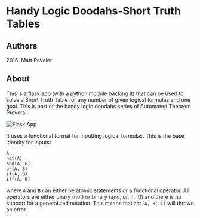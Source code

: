# Handy Logic Doodahs-Short Truth Tables
## Authors
2016:
Matt Peveler

## About
This is a flask app (with a python module backing it) that can be used to solve a Short Truth Table for any number of given logical formulas and one goal. This is part of the handy logic doodahs series of Automated Theorem Provers.

![Flask App](https://raw.githubusercontent.com/MasterOdin/ShortTruthTables/master/static/screenshot.png)

It uses a functional format for inputting logical formulas. This is the base identity for inputs:
```
A
not(A)
and(A, B)
or(A, B)
if(A, B)
iff(A, B)
```
where `A` and `B` can either be atomic statements or a functional operator. All operators are either unary (not) or binary (and, or, if, iff) and there is no support for a generalized notation. This means that ```and(A, B, C)``` will thrown an error.
